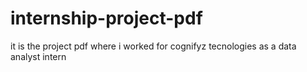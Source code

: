 # internship-project-pdf
it is the project pdf where i worked for cognifyz tecnologies as a data analyst intern

